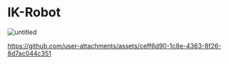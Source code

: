 # IK-Robot
![untitled](https://github.com/user-attachments/assets/8b198874-919a-43a3-a5f9-0eacabae3dc6)


https://github.com/user-attachments/assets/ceff6d90-1c8e-4363-8f26-8d7ac044c351

